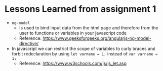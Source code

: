 # Lessons Learned from assignment 1
+ `ng-model`
  - Is used to bind input data from the html page and therefore from the user to functions or variables in your javascript code  
  - Reference: https://www.geeksforgeeks.org/angularjs-ng-model-directive/
+ In javascript we can restrict the scope of variables to curly braces and forbit redeclaration by using `let varname = 1;` instead of `var varname = 1;`
  - Reference: https://www.w3schools.com/js/js_let.asp
